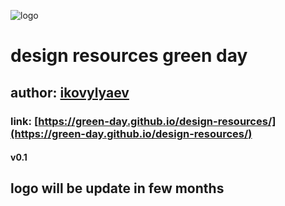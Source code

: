 ![logo](https://raw.githubusercontent.com/ikovylyaev/cdn/master/green_day.png)

# design resources __green day__
## author: [ikovylyaev](https://github.com/ikovylyaev)
### link: [https://green-day.github.io/design-resources/](https://green-day.github.io/design-resources/)
#### v0.1

## __logo will be update in few months__
